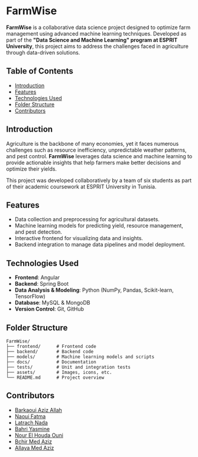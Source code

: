 # FarmWise

**FarmWise** is a collaborative data science project designed to optimize farm management using advanced machine learning techniques. Developed as part of the **"Data Science and Machine Learning" program at ESPRIT University**, this project aims to address the challenges faced in agriculture through data-driven solutions.

## Table of Contents
- [Introduction](#introduction)
- [Features](#features)
- [Technologies Used](#technologies-used)
- [Folder Structure](#folder-structure)
- [Contributors](#contributors)


## Introduction
Agriculture is the backbone of many economies, yet it faces numerous challenges such as resource inefficiency, unpredictable weather patterns, and pest control. **FarmWise** leverages data science and machine learning to provide actionable insights that help farmers make better decisions and optimize their yields.

This project was developed collaboratively by a team of six students as part of their academic coursework at ESPRIT University in Tunisia.

## Features
- Data collection and preprocessing for agricultural datasets.
- Machine learning models for predicting yield, resource management, and pest detection.
- Interactive frontend for visualizing data and insights.
- Backend integration to manage data pipelines and model deployment.

## Technologies Used
- **Frontend**: Angular  
- **Backend**: Spring Boot  
- **Data Analysis & Modeling**: Python (NumPy, Pandas, Scikit-learn, TensorFlow)  
- **Database**: MySQL & MongoDB  
- **Version Control**: Git, GitHub

## Folder Structure
```plaintext
FarmWise/
├── frontend/      # Frontend code 
├── backend/       # Backend code 
├── models/        # Machine learning models and scripts
├── docs/          # Documentation
├── tests/         # Unit and integration tests
├── assets/        # Images, icons, etc.
└── README.md      # Project overview
```
## Contributors

- [Barkaoui Aziz Allah](https://github.com/Aziz7905)
- [Naoui Fatma](https://github.com/Fatma-Naoui)
- [Latrach Nada](https://github.com/nadapianist)
- [Bahri Yasmine](https://github.com/Bahriyasmine)  
- [Nour El Houda Ouni](https://github.com/nourouni)  
- [Bchir Med Aziz](https://github.com/MedAzBc)  
- [Allaya Med Aziz](https://github.com/aziz877)  
 

